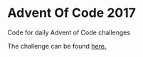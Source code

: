 # Advent Of Code 2017
Code for daily Advent of Code challenges

The challenge can be found [here.](https://adventofcode.com/2017)

